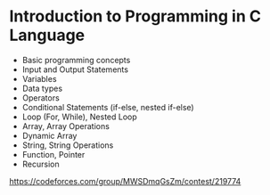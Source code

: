 # Introduction to Programming in C Language
* Basic programming concepts
* Input and Output Statements
* Variables
* Data types
* Operators
* Conditional Statements (if-else, nested if-else)
* Loop (For, While), Nested Loop
* Array, Array Operations
* Dynamic Array
* String, String Operations
* Function, Pointer
* Recursion


https://codeforces.com/group/MWSDmqGsZm/contest/219774
